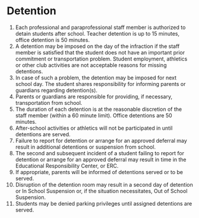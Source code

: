 # Detention

1. Each professional and paraprofessional staff member is authorized to detain students after school. Teacher detention is up to 15 minutes, office detention is 50 minutes.
2. A detention may be imposed on the day of the infraction if the staff member is satisfied that the student does not have an important prior commitment or transportation problem. Student employment, athletics or other club activities are not acceptable reasons for missing detentions.
3. In case of such a problem, the detention may be imposed for next school day. The student shares responsibility for informing parents or guardians regarding detention(s).
4. Parents or guardians are responsible for providing, if necessary, transportation from school.
5. The duration of each detention is at the reasonable discretion of the staff member (within a 60 minute limit). Office detentions are 50 minutes.
6. After-school activities or athletics will not be participated in until detentions are served.
7. Failure to report for detention or arrange for an approved deferral may result in additional detentions or suspension from school.
8. The second and subsequent incident of a student failing to report for detention or arrange for an approved deferral may result in time in the Educational Responsibility Center, or ERC.
9. If appropriate, parents will be informed of detentions served or to be served.
10. Disruption of the detention room may result in a second day of detention or In School Suspension or, if the situation necessitates, Out of School Suspension.
11. Students may be denied parking privileges until assigned detentions are served.
